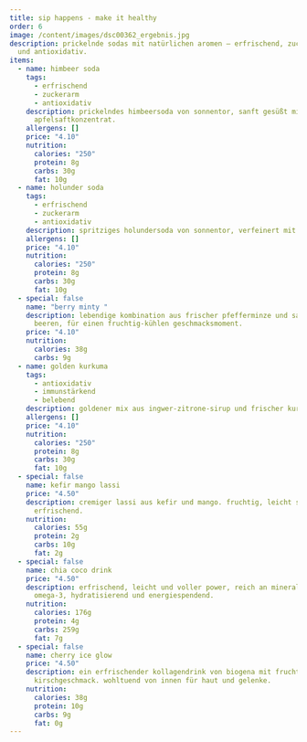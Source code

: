 ```yaml
---
title: sip happens - make it healthy
order: 6
image: /content/images/dsc00362_ergebnis.jpg
description: prickelnde sodas mit natürlichen aromen – erfrischend, zuckerarm
  und antioxidativ.
items:
  - name: himbeer soda
    tags:
      - erfrischend
      - zuckerarm
      - antioxidativ
    description: prickelndes himbeersoda von sonnentor, sanft gesüßt mit
      apfelsaftkonzentrat.
    allergens: []
    price: "4.10"
    nutrition:
      calories: "250"
      protein: 8g
      carbs: 30g
      fat: 10g
  - name: holunder soda
    tags:
      - erfrischend
      - zuckerarm
      - antioxidativ
    description: spritziges holundersoda von sonnentor, verfeinert mit apfelsaftkonzentrat.
    allergens: []
    price: "4.10"
    nutrition:
      calories: "250"
      protein: 8g
      carbs: 30g
      fat: 10g
  - special: false
    name: "berry minty "
    description: lebendige kombination aus frischer pfefferminze und saftigen
      beeren, für einen fruchtig-kühlen geschmacksmoment.
    price: "4.10"
    nutrition:
      calories: 38g
      carbs: 9g
  - name: golden kurkuma
    tags:
      - antioxidativ
      - immunstärkend
      - belebend
    description: goldener mix aus ingwer-zitrone-sirup und frischer kurkuma.
    allergens: []
    price: "4.10"
    nutrition:
      calories: "250"
      protein: 8g
      carbs: 30g
      fat: 10g
  - special: false
    name: kefir mango lassi
    price: "4.50"
    description: cremiger lassi aus kefir und mango. fruchtig, leicht spritzig und
      erfrischend.
    nutrition:
      calories: 55g
      protein: 2g
      carbs: 10g
      fat: 2g
  - special: false
    name: chia coco drink
    price: "4.50"
    description: erfrischend, leicht und voller power, reich an mineralstoffen,
      omega-3, hydratisierend und energiespendend.
    nutrition:
      calories: 176g
      protein: 4g
      carbs: 259g
      fat: 7g
  - special: false
    name: cherry ice glow
    price: "4.50"
    description: ein erfrischender kollagendrink von biogena mit fruchtigem
      kirschgeschmack. wohltuend von innen für haut und gelenke.
    nutrition:
      calories: 38g
      protein: 10g
      carbs: 9g
      fat: 0g
---
```

